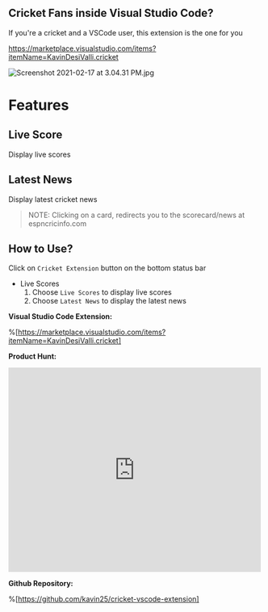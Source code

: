 ## Cricket Fans inside Visual Studio Code?

If you're a cricket and a VSCode user, this extension is the one for you

https://marketplace.visualstudio.com/items?itemName=KavinDesiValli.cricket

![Screenshot 2021-02-17 at 3.04.31 PM.jpg](https://cdn.hashnode.com/res/hashnode/image/upload/v1613554739187/gZ4K8Lb1e.jpeg)

# Features
## Live Score
Display live scores
## Latest News
Display latest cricket news
> NOTE: Clicking on a card, redirects you to the scorecard/news at espncricinfo.com
## How to Use?
Click on `Cricket Extension` button on the bottom status bar

- Live Scores
  1. Choose `Live Scores` to display live scores
  2. Choose `Latest News` to display the latest news

**Visual Studio Code Extension:**

%[https://marketplace.visualstudio.com/items?itemName=KavinDesiValli.cricket]

**Product Hunt:**

<iframe style="border: none;" src="https://cards.producthunt.com/cards/posts/284934?v=1" width="500" height="405" frameborder="0" scrolling="no" allowfullscreen></iframe>

**Github Repository:**

%[https://github.com/kavin25/cricket-vscode-extension]